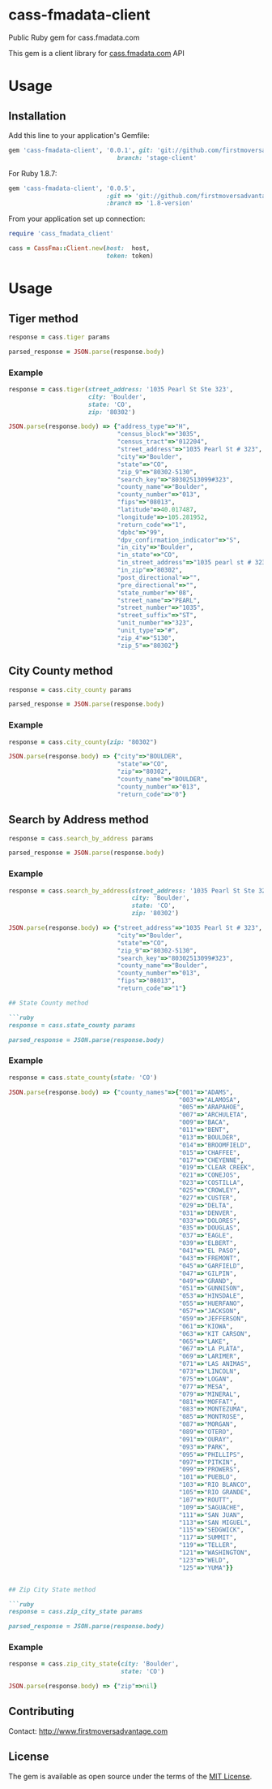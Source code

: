 # cass-fmadata-client
Public Ruby gem for cass.fmadata.com

This gem is a client library for [cass.fmadata.com](cass.fmadata.com) API

# Usage

## Installation
Add this line to your application's Gemfile:

```ruby
gem 'cass-fmadata-client', '0.0.1', git: 'git://github.com/firstmoversadvantage/cass-fmadata-client.git',
                              branch: 'stage-client'
```

For Ruby 1.8.7:
```ruby
gem 'cass-fmadata-client', '0.0.5',
                           :git => 'git://github.com/firstmoversadvantage/cass-fmadata-client.git',
                           :branch => '1.8-version'
```

From your application set up connection:

```ruby
require 'cass_fmadata_client'

cass = CassFma::Client.new(host:  host,
                           token: token)
```

# Usage

## Tiger method

```ruby
response = cass.tiger params

parsed_response = JSON.parse(response.body)
```

### Example

```ruby
response = cass.tiger(street_address: '1035 Pearl St Ste 323',
                      city: 'Boulder',
                      state: 'CO',
                      zip: '80302')

JSON.parse(response.body) => {"address_type"=>"H",
                              "census_block"=>"3035",
                              "census_tract"=>"012204",
                              "street_address"=>"1035 Pearl St # 323",
                              "city"=>"Boulder",
                              "state"=>"CO",
                              "zip_9"=>"80302-5130",
                              "search_key"=>"80302513099#323",
                              "county_name"=>"Boulder",
                              "county_number"=>"013",
                              "fips"=>"08013",
                              "latitude"=>40.017487,
                              "longitude"=>-105.281952,
                              "return_code"=>"1",
                              "dpbc"=>"99",
                              "dpv_confirmation_indicator"=>"S",
                              "in_city"=>"Boulder",
                              "in_state"=>"CO",
                              "in_street_address"=>"1035 pearl st # 323",
                              "in_zip"=>"80302",
                              "post_directional"=>"",
                              "pre_directional"=>"",
                              "state_number"=>"08",
                              "street_name"=>"PEARL",
                              "street_number"=>"1035",
                              "street_suffix"=>"ST",
                              "unit_number"=>"323",
                              "unit_type"=>"#",
                              "zip_4"=>"5130",
                              "zip_5"=>"80302"}
```

## City County method

```ruby
response = cass.city_county params

parsed_response = JSON.parse(response.body)
```

### Example

```ruby
response = cass.city_county(zip: "80302")

JSON.parse(response.body) => {"city"=>"BOULDER",
                              "state"=>"CO",
                              "zip"=>"80302",
                              "county_name"=>"BOULDER",
                              "county_number"=>"013",
                              "return_code"=>"0"}
```

## Search by Address method

```ruby
response = cass.search_by_address params

parsed_response = JSON.parse(response.body)
```

### Example

```ruby
response = cass.search_by_address(street_address: '1035 Pearl St Ste 323',
                                  city: 'Boulder',
                                  state: 'CO',
                                  zip: '80302')

JSON.parse(response.body) => {"street_address"=>"1035 Pearl St # 323",
                              "city"=>"Boulder",
                              "state"=>"CO",
                              "zip_9"=>"80302-5130",
                              "search_key"=>"80302513099#323",
                              "county_name"=>"Boulder",
                              "county_number"=>"013",
                              "fips"=>"08013",
                              "return_code"=>"1"}

## State County method

```ruby
response = cass.state_county params

parsed_response = JSON.parse(response.body)
```

### Example

```ruby
response = cass.state_county(state: 'CO')

JSON.parse(response.body) => {"county_names"=>{"001"=>"ADAMS",
                                               "003"=>"ALAMOSA",
                                               "005"=>"ARAPAHOE",
                                               "007"=>"ARCHULETA",
                                               "009"=>"BACA",
                                               "011"=>"BENT",
                                               "013"=>"BOULDER",
                                               "014"=>"BROOMFIELD",
                                               "015"=>"CHAFFEE",
                                               "017"=>"CHEYENNE",
                                               "019"=>"CLEAR CREEK",
                                               "021"=>"CONEJOS",
                                               "023"=>"COSTILLA",
                                               "025"=>"CROWLEY",
                                               "027"=>"CUSTER",
                                               "029"=>"DELTA",
                                               "031"=>"DENVER",
                                               "033"=>"DOLORES",
                                               "035"=>"DOUGLAS",
                                               "037"=>"EAGLE",
                                               "039"=>"ELBERT",
                                               "041"=>"EL PASO",
                                               "043"=>"FREMONT",
                                               "045"=>"GARFIELD",
                                               "047"=>"GILPIN",
                                               "049"=>"GRAND",
                                               "051"=>"GUNNISON",
                                               "053"=>"HINSDALE",
                                               "055"=>"HUERFANO",
                                               "057"=>"JACKSON",
                                               "059"=>"JEFFERSON",
                                               "061"=>"KIOWA",
                                               "063"=>"KIT CARSON",
                                               "065"=>"LAKE",
                                               "067"=>"LA PLATA",
                                               "069"=>"LARIMER",
                                               "071"=>"LAS ANIMAS",
                                               "073"=>"LINCOLN",
                                               "075"=>"LOGAN",
                                               "077"=>"MESA",
                                               "079"=>"MINERAL",
                                               "081"=>"MOFFAT",
                                               "083"=>"MONTEZUMA",
                                               "085"=>"MONTROSE",
                                               "087"=>"MORGAN",
                                               "089"=>"OTERO",
                                               "091"=>"OURAY",
                                               "093"=>"PARK",
                                               "095"=>"PHILLIPS",
                                               "097"=>"PITKIN",
                                               "099"=>"PROWERS",
                                               "101"=>"PUEBLO",
                                               "103"=>"RIO BLANCO",
                                               "105"=>"RIO GRANDE",
                                               "107"=>"ROUTT",
                                               "109"=>"SAGUACHE",
                                               "111"=>"SAN JUAN",
                                               "113"=>"SAN MIGUEL",
                                               "115"=>"SEDGWICK",
                                               "117"=>"SUMMIT",
                                               "119"=>"TELLER",
                                               "121"=>"WASHINGTON",
                                               "123"=>"WELD",
                                               "125"=>"YUMA"}}


## Zip City State method

```ruby
response = cass.zip_city_state params

parsed_response = JSON.parse(response.body)
```

### Example

```ruby
response = cass.zip_city_state(city: 'Boulder',
                               state: 'CO')

JSON.parse(response.body) => {"zip"=>nil}
```


## Contributing
Contact: http://www.firstmoversadvantage.com

## License
The gem is available as open source under the terms of the [MIT License](http://opensource.org/licenses/MIT).